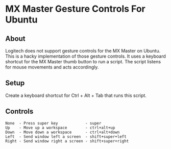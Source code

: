 # MX Master Gesture Controls For Ubuntu

## About

Logitech does not support gesture controls for the MX Master on Ubuntu. 
This is a hacky implementation of those gesture controls. It uses 
a keyboard shortcut for the MX Master thumb button to run a script. The
script listens for mouse movements and acts accordingly.

## Setup

Create a keyboard shortcut for Ctrl + Alt + Tab that runs this script.

## Controls
```
None  - Press super key            - super
Up    - Move up a workspace        - ctrl+alt+up
Down  - Move down a workspace      - ctrl+alt+down
Left  - Send window left a screen  - shift+super+left
Right - Send window right a screen - shift+super+right
```